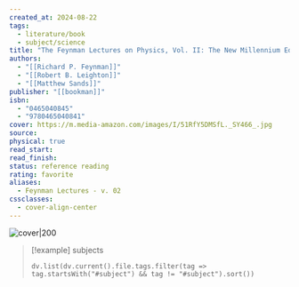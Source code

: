 ```yaml
---
created_at: 2024-08-22
tags:
  - literature/book
  - subject/science
title: "The Feynman Lectures on Physics, Vol. II: The New Millennium Edition: Mainly Electromagnetism and Matter"
authors:
  - "[[Richard P. Feynman]]"
  - "[[Robert B. Leighton]]"
  - "[[Matthew Sands]]"
publisher: "[[bookman]]"
isbn:
  - "0465040845"
  - "9780465040841"
cover: https://m.media-amazon.com/images/I/51RfY5DMSfL._SY466_.jpg
source: 
physical: true
read_start: 
read_finish: 
status: reference reading
rating: favorite
aliases:
  - Feynman Lectures - v. 02
cssclasses:
  - cover-align-center
---
```


![cover|200](https://m.media-amazon.com/images/I/51RfY5DMSfL._SY466_.jpg)

> [!example] subjects
> ```dataviewjs
> dv.list(dv.current().file.tags.filter(tag => tag.startsWith("#subject") && tag != "#subject").sort())
> ```
 